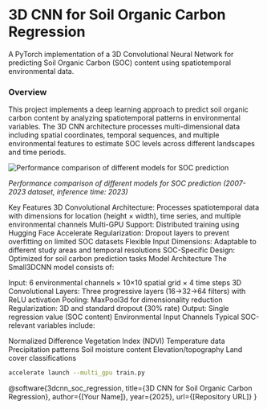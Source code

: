 # 3D CNN for Soil Organic Carbon Regression

A PyTorch implementation of a 3D Convolutional Neural Network for predicting Soil Organic Carbon (SOC) content using spatiotemporal environmental data.

### Overview
This project implements a deep learning approach to predict soil organic carbon content by analyzing spatiotemporal patterns in environmental variables. The 3D CNN architecture processes multi-dimensional data including spatial coordinates, temporal sequences, and multiple environmental features to estimate SOC levels across different landscapes and time periods.

![Performance comparison of different models for SOC prediction](AllModelsComparison_3DCNN_MAX_OC_150_Beginning_2007_End_2023_InferenceTime2023_20250527_155525.png)

*Performance comparison of different models for SOC prediction (2007-2023 dataset, inference time: 2023)*

Key Features
3D Convolutional Architecture: Processes spatiotemporal data with dimensions for location (height × width), time series, and multiple environmental channels
Multi-GPU Support: Distributed training using Hugging Face Accelerate
Regularization: Dropout layers to prevent overfitting on limited SOC datasets
Flexible Input Dimensions: Adaptable to different study areas and temporal resolutions
SOC-Specific Design: Optimized for soil carbon prediction tasks
Model Architecture
The Small3DCNN model consists of:

Input: 6 environmental channels × 10×10 spatial grid × 4 time steps
3D Convolutional Layers: Three progressive layers (16→32→64 filters) with ReLU activation
Pooling: MaxPool3d for dimensionality reduction
Regularization: 3D and standard dropout (30% rate)
Output: Single regression value (SOC content)
Environmental Input Channels
Typical SOC-relevant variables include:

Normalized Difference Vegetation Index (NDVI)
Temperature data
Precipitation patterns
Soil moisture content
Elevation/topography
Land cover classifications


```bash
accelerate launch --multi_gpu train.py
```

@software{3dcnn_soc_regression,
  title={3D CNN for Soil Organic Carbon Regression},
  author={[Your Name]},
  year={2025},
  url={[Repository URL]}
}
